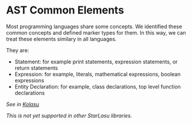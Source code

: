 # AST Common Elements

Most programming languages share some concepts. We identified these common concepts and defined marker types for them. In this way, we can treat these elements similary in all languages.

They are:

* Statement: for example print statements, expression statements, or return statements
* Expression: for example, literals, mathematical expressions, boolean expressions
* Entity Declaration: for example, class declarations, top level function declarations

_See in [Kolasu](https://github.com/Strumenta/kolasu/blob/master/core/src/main/kotlin/com/strumenta/kolasu/model/CommonElements.kt)_

_This is not yet supported in other StarLasu libraries._